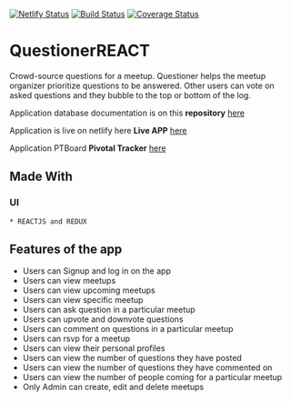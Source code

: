 [![Netlify Status](https://api.netlify.com/api/v1/badges/4c8e1da3-b174-4506-bc3f-f93e2e654443/deploy-status)](https://app.netlify.com/sites/questionermchardex/deploys)
[![Build Status](https://travis-ci.org/McHardex/QuestionerREACT.svg?branch=develop)](https://travis-ci.org/McHardex/QuestionerREACT)
[![Coverage Status](https://coveralls.io/repos/github/McHardex/QuestionerREACT/badge.svg?branch=develop)](https://coveralls.io/github/McHardex/QuestionerREACT?branch=develop)

# QuestionerREACT

Crowd-source questions for a meetup. Questioner helps the meetup organizer prioritize questions to be answered. Other users can vote on asked questions and they bubble to the top or bottom of the log.

Application database documentation is on this **repository** [ here ](https://github.com/McHardex/questioner)

Application is live on netlify here **Live APP** [ here ](https://questionermchardex.netlify.com/)

Application PTBoard **Pivotal Tracker** [ here ](https://www.pivotaltracker.com/n/projects/2232247)

## Made With
  ### UI
    * REACTJS and REDUX

## Features of the app
* Users can Signup and log in on the app
* Users can view meetups
* Users can view upcoming meetups
* Users can view specific meetup
* Users can ask question in a particular meetup
* Users can upvote and downvote questions
* Users can comment on questions in a particular meetup
* Users can rsvp for a meetup
* Users can view their personal profiles
* Users can view the number of questions they have posted
* Users can view the number of questions they have commented on
* Users can view the number of people coming for a particular meetup
* Only Admin can create, edit and delete meetups